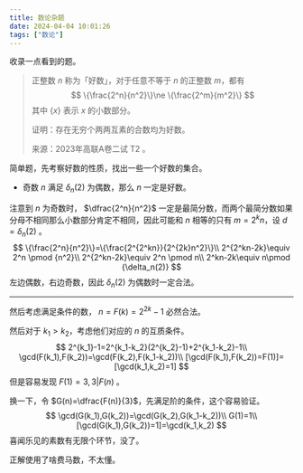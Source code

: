```yaml
---
title: 数论杂题
date: 2024-04-04 10:01:26
tags: ["数论"]
---
```


收录一点看到的题。

<!--more-->

> 正整数 $n$ 称为「好数」，对于任意不等于 $n$ 的正整数 $m$，都有
> $$
> \{\frac{2^n}{n^2}\}\ne \{\frac{2^m}{m^2}\}
> $$
> 其中 $\{x\}$ 表示 $x$ 的小数部分。
>
> 证明：存在无穷个两两互素的合数均为好数。
>
> 来源：2023年高联A卷二试 T2 。

简单题，先考察好数的性质，找出一些一个好数的集合。

- 奇数 $n$ 满足 $\delta_n(2)$ 为偶数，那么 $n$ 一定是好数。

注意到 $n$ 为奇数时， $\dfrac{2^n}{n^2}$ 一定是最简分数，而两个最简分数如果分母不相同那么小数部分肯定不相同，因此可能和 $n$ 相等的只有 $m=2^kn$，设 $d=\delta_n(2)$ 。
$$
\{\frac{2^n}{n^2}\}=\{\frac{2^{2^kn}}{2^{2k}n^2}\}\\
2^{2^kn-2k}\equiv 2^n \pmod {n^2}\\
2^{2^kn-2k}\equiv 2^n \pmod n\\
2^kn-2k\equiv n\pmod {\delta_n(2)}
$$
左边偶数，右边奇数，因此 $\delta_n(2)$ 为偶数时一定合法。

---

然后考虑满足条件的数， $n=F(k)=2^{2k}-1$ 必然合法。

然后对于 $k_1>k_2$，考虑他们对应的 $n$ 的互质条件。
$$
2^{k_1}-1=2^{k_1-k_2}(2^{k_2}-1)+2^{k_1-k_2}-1\\
\gcd(F(k_1),F(k_2))=\gcd(F(k_2),F(k_1-k_2))\\
[\gcd(F(k_1),F(k_2))=F(1)]=[\gcd(k_1,k_2)=1]
$$
但是容易发现 $F(1)=3,3|F(n)$ 。

换一下，令 $G(n)=\dfrac{F(n)}{3}$，先满足阶的条件，这个容易验证。
$$
\gcd(G(k_1),G(k_2))=\gcd(G(k_2),G(k_1-k_2))\\
G(1)=1\\
[\gcd(G(k_1),G(k_2))=1]=\gcd(k_1,k_2)
$$
喜闻乐见的素数有无限个环节，没了。

正解使用了啥费马数，不太懂。